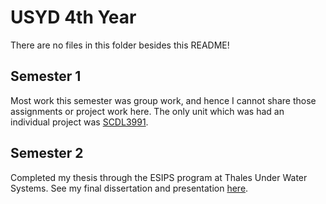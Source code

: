 # USYD 4th Year

There are no files in this folder besides this README!

## Semester 1

Most work this semester was group work, and hence I cannot share those assignments or project work here. The only unit which was had an individual project was [SCDL3991](https://github.com/antrikshdhand/SCDL3991-research).

## Semester 2

Completed my thesis through the ESIPS program at Thales Under Water Systems. See my final dissertation and presentation [here](https://github.com/antrikshdhand/thesis).
